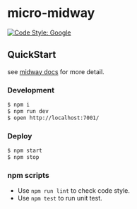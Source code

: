 # micro-midway

[![Code Style: Google](https://img.shields.io/badge/code%20style-google-blueviolet.svg)](https://github.com/google/gts)


## QuickStart

<!-- add docs here for user -->

see [midway docs][midway] for more detail.

### Development

```bash
$ npm i
$ npm run dev
$ open http://localhost:7001/
```

### Deploy

```bash
$ npm start
$ npm stop
```

### npm scripts

- Use `npm run lint` to check code style.
- Use `npm test` to run unit test.


[midway]: https://midwayjs.org
